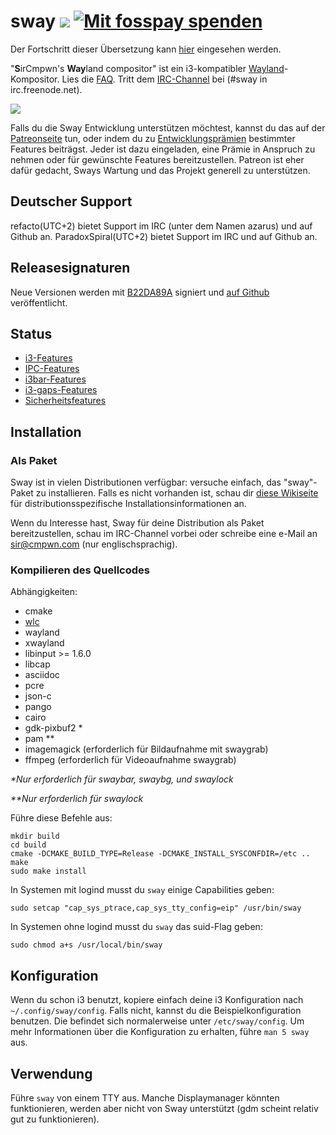 # sway [![](https://api.travis-ci.org/swaywm/sway.svg)](https://travis-ci.org/swaywm/sway) [![Mit fosspay spenden](https://drewdevault.com/donate/static/donate-with-fosspay.png)](https://drewdevault.com/donate?project=4)

Der Fortschritt dieser Übersetzung kann [hier](https://github.com/swaywm/sway/issues/1318) 
eingesehen werden.

"**S**irCmpwn's **Way**land compositor" ist ein i3-kompatibler 
[Wayland](http://wayland.freedesktop.org/)-Kompositor. Lies die 
[FAQ](https://github.com/swaywm/sway/wiki#faq). Tritt dem 
[IRC-Channel](http://webchat.freenode.net/?channels=sway&uio=d4) bei (#sway in irc.freenode.net).

[![](https://sr.ht/ICd5.png)](https://sr.ht/ICd5.png)

Falls du die Sway Entwicklung unterstützen möchtest, kannst du das auf der 
[Patreonseite](https://patreon.com/sircmpwn) tun, oder indem du zu
[Entwicklungsprämien](https://github.com/swaywm/sway/issues/986) 
bestimmter Features beiträgst. Jeder ist dazu eingeladen, eine Prämie in Anspruch
zu nehmen oder für gewünschte Features bereitzustellen. Patreon ist eher dafür
gedacht, Sways Wartung und das Projekt generell zu unterstützen.

## Deutscher Support

refacto(UTC+2) bietet Support im IRC (unter dem Namen azarus) und auf Github an.
ParadoxSpiral(UTC+2) bietet Support im IRC und auf Github an.

## Releasesignaturen

Neue Versionen werden mit 
[B22DA89A](http://pgp.mit.edu/pks/lookup?op=vindex&search=0x52CB6609B22DA89A) 
signiert und [auf Github](https://github.com/swaywm/sway/releases) veröffentlicht.

## Status

- [i3-Features](https://github.com/swaywm/sway/issues/2)
- [IPC-Features](https://github.com/swaywm/sway/issues/98)
- [i3bar-Features](https://github.com/swaywm/sway/issues/343)
- [i3-gaps-Features](https://github.com/swaywm/sway/issues/307)
- [Sicherheitsfeatures](https://github.com/swaywm/sway/issues/984)

## Installation

### Als Paket

Sway ist in vielen Distributionen verfügbar: versuche einfach, das "sway"-Paket
zu installieren. Falls es nicht vorhanden ist, schau dir 
[diese Wikiseite](https://github.com/swaywm/sway/wiki/Unsupported-packages) für 
distributionsspezifische Installationsinformationen an.

Wenn du Interesse hast, Sway für deine Distribution als Paket bereitzustellen, 
schau im IRC-Channel vorbei oder schreibe eine e-Mail an sir@cmpwn.com (nur englischsprachig).

### Kompilieren des Quellcodes

Abhängigkeiten:

* cmake
* [wlc](https://github.com/Cloudef/wlc)
* wayland
* xwayland
* libinput >= 1.6.0
* libcap
* asciidoc
* pcre
* json-c
* pango
* cairo
* gdk-pixbuf2 *
* pam **
* imagemagick (erforderlich für Bildaufnahme mit swaygrab)
* ffmpeg (erforderlich für Videoaufnahme swaygrab)

_\*Nur erforderlich für swaybar, swaybg, und swaylock_

_\*\*Nur erforderlich für swaylock_

Führe diese Befehle aus:

    mkdir build
    cd build
    cmake -DCMAKE_BUILD_TYPE=Release -DCMAKE_INSTALL_SYSCONFDIR=/etc ..
    make
    sudo make install

In Systemen mit logind musst du `sway` einige Capabilities geben:

    sudo setcap "cap_sys_ptrace,cap_sys_tty_config=eip" /usr/bin/sway

In Systemen ohne logind musst du `sway` das suid-Flag geben:

    sudo chmod a+s /usr/local/bin/sway

## Konfiguration

Wenn du schon i3 benutzt, kopiere einfach deine i3 Konfiguration nach
`~/.config/sway/config`. Falls nicht, kannst du die Beispielkonfiguration
benutzen. Die befindet sich normalerweise unter `/etc/sway/config`.
Um mehr Informationen über die Konfiguration zu erhalten, führe `man 5 sway` aus.

## Verwendung

Führe `sway` von einem TTY aus. Manche Displaymanager könnten funktionieren, werden aber
nicht von Sway unterstützt (gdm scheint relativ gut zu funktionieren).
